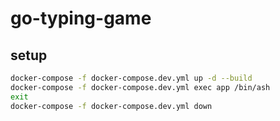 # go-typing-game

## setup
```bash
docker-compose -f docker-compose.dev.yml up -d --build
docker-compose -f docker-compose.dev.yml exec app /bin/ash
exit
docker-compose -f docker-compose.dev.yml down
```
